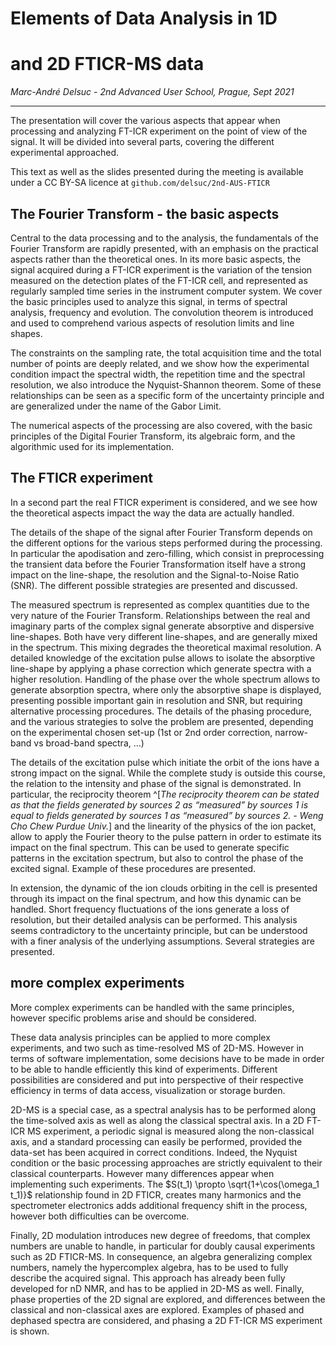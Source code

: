 
# Elements of Data Analysis in 1D
# and 2D FTICR-MS data

*Marc-André Delsuc - 2nd Advanced User School, Prague, Sept 2021*

---

The presentation will cover the various aspects that appear when processing and analyzing FT-ICR experiment on the point of view of the signal. It will be divided into several parts, covering the different experimental approached.

This text as well as the slides presented during the meeting is available under a CC BY-SA licence at `github.com/delsuc/2nd-AUS-FTICR`


## The Fourier Transform - the basic aspects
Central to the data processing and to the analysis, the fundamentals of the Fourier Transform are rapidly presented, with an emphasis on the practical aspects rather than the theoretical ones.
In its more basic aspects, the signal acquired during a FT-ICR experiment is the variation of the tension measured on the detection plates of the FT-ICR cell, and represented as regularly sampled time series in the instrument computer system.
We cover the basic principles used to analyze this signal, in terms of spectral analysis, frequency and evolution.
The convolution theorem is introduced and used to comprehend various aspects of resolution limits and line shapes.

The constraints on the sampling rate, the total acquisition time and the total number of points are deeply related, and we show how the experimental condition impact the spectral width, the repetition time and the spectral resolution, we also introduce the Nyquist-Shannon theorem.
Some of these relationships can be seen as a specific form of the uncertainty principle and are generalized under the name of the Gabor Limit.

The numerical aspects of the processing are also covered, with the basic principles of the Digital Fourier Transform, its algebraic form, and the algorithmic used for its implementation.


## The FTICR experiment
In a second part the real FTICR experiment is considered, and we see how the theoretical aspects impact the way the data are actually handled.

The details of the shape of the signal after Fourier Transform depends on the different options for the various steps performed during the processing.
In particular the apodisation and zero-filling, which consist in preprocessing the transient data before the Fourier Transformation itself have a strong impact on the line-shape, the resolution and the Signal-to-Noise Ratio (SNR).
The different possible strategies are presented and discussed.

The measured spectrum is represented as complex quantities due to the very nature of the Fourier Transform.
Relationships between the real and imaginary parts of the complex signal generate absorptive and dispersive line-shapes.
Both have very different line-shapes, and are generally mixed in the spectrum.
This mixing degrades the theoretical maximal resolution. 
A detailed knowledge of the excitation pulse allows to isolate the absorptive line-shape by applying a phase correction which generate spectra with a higher resolution.
Handling of the phase over the whole spectrum allows to generate absorption spectra, where only the absorptive shape is displayed, presenting possible important gain in resolution and SNR, but requiring alternative processing procedures.
The details of the phasing procedure, and the various strategies to solve the problem are presented, depending on the experimental chosen set-up (1st or 2nd order correction, narrow-band vs broad-band spectra, ...)

The details of the excitation pulse which initiate the orbit of the ions have a strong impact on the signal.
While the complete study is outside this course, the relation to the intensity and phase of the signal is demonstrated.
In particular, the reciprocity theorem 
^[*The reciprocity theorem can be stated as that the fields generated by sources 2 as “measured” by sources 1 is equal to fields generated by sources 1 as “measured” by sources 2. - Weng Cho Chew Purdue Univ.*]
and the linearity of the physics of the ion packet,
allow to apply the Fourier theory to the pulse pattern in order to estimate its impact on the final spectrum.
This can be used to generate specific patterns in the excitation spectrum, but also to control the phase of the excited signal.
Example of these procedures are presented.

In extension, the dynamic of the ion clouds orbiting in the cell is presented through its impact on the final spectrum, and how this dynamic can be handled.
Short frequency fluctuations of the ions generate a loss of resolution, but their detailed analysis can be performed.
This analysis seems contradictory to the uncertainty principle, but can be understood with a finer analysis of the underlying assumptions.
Several strategies are presented.


## more complex experiments
More complex experiments can be handled with the same principles, however specific problems arise and should be considered.

These data analysis principles can be applied to more complex experiments, and two 
such as time-resolved MS of 2D-MS.
However in terms of software implementation, some decisions have to be made in order to be able to handle efficiently this kind of experiments.
Different possibilities are considered and put into perspective of their respective efficiency in terms of data access, visualization or storage burden.

2D-MS is a special case, as a spectral analysis has to be performed along the time-solved axis as well as along the classical spectral axis.
In a 2D FT-ICR MS experiment, a periodic signal is measured along the non-classical axis, and a standard processing can easily be performed, provided the data-set has been acquired in correct conditions.
Indeed, the Nyquist condition or the basic processing approaches are strictly equivalent to their classical counterparts.
However many differences appear when implementing such experiments.
The $S(t_1) \propto \sqrt{1+\cos(\omega_1 t_1)}$ relationship found in 2D FTICR, creates many harmonics and the spectrometer electronics adds additional frequency shift in the process, however both difficulties can be overcome.

Finally, 2D modulation introduces new degree of freedoms, that complex numbers are unable to handle, in particular for doubly causal experiments such as 2D FTICR-MS.
In consequence, an algebra generalizing complex numbers, namely the hypercomplex algebra, has to be used to fully describe the acquired signal.
This approach has already been fully developed for nD NMR, and has to be applied in 2D-MS as well.
Finally, phase properties of the 2D signal are explored, and differences between the classical and non-classical axes are explored.
Examples of phased and dephased spectra are considered, and phasing a 2D FT-ICR MS experiment is shown.



<!--
## The Fourier Transform - the basic aspects

- time / freq
    - spectral analysis
    - point of view
    - instantaneity / global property
    - time varying / freq varying / FTICR
- fundamental equation
    - basic
    - time / frequency domains
        - != point of views
    - complex numbers, Euler notation 
- basic properties
    - compaction theorem
    - perceval
    - $S_o  F_o$
- FT - DFT - FFT
    - analytic - numeric
    - DFT
    - nth root of 1
    - FFT
- DFT / FT differences
    - frequency bounded signal
    - Nyquist relation
    - filtering
    - $S_o  F_o$
    - $t_{max} \Delta F$ / $F_{max} \Delta t$ / $N$
- convolution
    - rapidly
    - periodisation / sampling - link with convolution
    - 


## The FTICR experiment

- classical processing
    - acqu - centering - apod - zf - modulus
    - definition and measure of resolution
    - comparing strategies
- complex: real / imaginary
    - and time/freq asymmetry
    - fft - rfft - fftr
    - causal signal
    - KK
    - Hilbert transform
- phase
    - phase one signal in the time domain
    - phase complete spectrum
    - effect of the pulse
        - narrow band spectra
        - 1st order correction
    - broad band spectra
        - 2nd order correction
        - Kilgour
        - MAD manual
- Gabor theorem
    - link with convolution
    - assumptions / limitations
- ion cloud dynamic
    - and line-shape
    - instantaneous freq
        - FT
        - FDM
        - FISTA
        - ...
    - and excitation
        - quadratic phase dependence


## more complex experiments

### time resolved MS
- peak storage / data storage
- 2D storage
    - hdf5
    - compression
- space charge effect
- recalibration

### 2D
- basic principle
    - sampling, Nyquist, processing 
- but
    - $S(t_1) \propto \sqrt{1+\cos(\omega_1 t_1)}$
    - Maria puzzle
    - FT of $S(t_1)$
        - harmonics
        - fragmentation optimization
    - freq generator continuous phase 
- difference in F1 and F2
    - Nyquists
    - band limited
- causality in 2D
    - hypercomplex algebra.
- phasing
    - F2 is 2nd order
    - F1 is 1st order
- NUS
    - FISTA -we've seen it

-->
